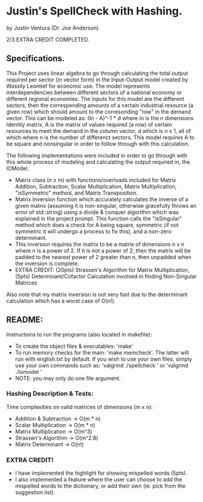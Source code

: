 # Justin's SpellCheck with Hashing.

by Justin Ventura (Dr. Joe Anderson)

2/3 EXTRA CREDIT COMPLETED.

## Specifications.

This Project uses linear algebra to go through calculating the total output required per sector (in vector form) in the Input-Output model created by Wassily Leontief for economic use.  The model represents interdependencies between different sectors of a national economy or different regional economies.  The inputs for this model are the different sectors, then the correspending amounts of a certain industrial resource (a given row) which should amount to the corresonding "row" in the demand vector.  This can be modeled as: (In - A)^-1 * d where In is the n dimensions Identity matrix, A is the matrix of values required (a row) of certain resources to meet the demand in the column vector, d which is n x 1, all of which where n is the number of differenct sectors.  This model requires A to be square and nonsingular in order to follow through with this calculation.


The following implementations were included in order to go through with this whole process of modeling and calculating the output required in, the IOModel.

- Matrix class (n x m) with functions/overloads included for Matrix Addition, Subtraction, Scalar Multiplication, Matrix Multiplication, "isSymmetric" method, and Matrix Transposition.
- Matrix Inversion function which accurately calculates the inverse of a given matrix (assuming it is non-singular, otherwise gracefully throws an error of std::string) using a divide & conquer algorithm which was explained in the project prompt. This function calls the "isSingular" method which does a check for A being square, symmetric (if not symmetric it will undergo a process to fix this), and a non-zero determinant.
- This inversion requires the matrix to be a matrix of dimensions n x n where n is a power of 2. If it is not a power of 2, then the matrix will be padded to the nearest power of 2 greater than n, then unpadded when the inversion is complete.
- EXTRA CREDIT: (20pts) Strassen's Algorithm for Matrix Multiplication, (5pts) Determinant/Cofactor Calculation involved in finding Non-Singular Matrices


Also note that my matrix inversion is not very fast due to the determinant calculation which has a worst case of O(n!).

## README:

Instructions to run the programs (also located in makefile):
- To create the object files & executables: 'make'
- To run memory checks for the main: 'make memcheck'.  The latter will run with english.txt by default.  If you wish to use your own files, simply use your own commands such as: 'valgrind ./spellcheck <filename>' or 'valgrind ./iomodel <file>'
- NOTE: you may only do one file argument.
  
### Hashing Description & Tests:

Time complexities on valid matrices of dimensions (m x n):
- Addition & Subtraction -> O(m * n)
- Scalar Multiplication -> O(m * n)
- Matrix Multiplication -> O(m^3)
- Strassen's Algorithm -> O(m^2.8)
- Matrix Determinant -> O(n!)

### EXTRA CREDIT!

- I have implemented the highlight for showing mispelled words (5pts).
- I also implemented a feature where the user can choose to add the mispelled words to the dictionary, or add their own (ie. pick from the suggestion list).  
